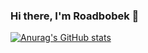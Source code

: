 ### Hi there, I'm Roadbobek 👋

[![Anurag's GitHub stats](https://github-readme-stats.vercel.app/api?username=roadbobek)](https://github.com/anuraghazra/github-readme-stats)
